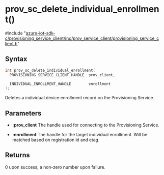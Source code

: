 # prov_sc_delete_individual_enrollment()

\#include "[azure-iot-sdk-c/provisioning_service_client/inc/prov_service_client/provisioning_service_client.h](../iot-c-ref-provisioning-service-client-h.md)"  

## Syntax

```C
int prov_sc_delete_individual_enrollment(
  PROVISIONING_SERVICE_CLIENT_HANDLE  prov_client,

  INDIVIDUAL_ENROLLMENT_HANDLE        enrollment
);
```

Deletes a individual device enrollment record on the Provisioning Service.

## Parameters
* **:prov_client** The handle used for connecting to the Provisioning Service. 

* **:enrollment** The handle for the target individual enrollment. Will be matched based on registration id and etag.

## Returns
0 upon success, a non-zero number upon failure.

